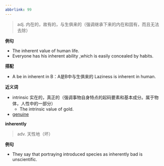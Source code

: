 ```yaml
---
abbrlink: 99
---
```

> adj. 内在的，故有的，与生俱来的（强调继承下来的内在和固有，而且无法去除）

**例句**
- The inherent value of human life.
- Everyone has his inherent ability ,which is easily concealed by habits.

**搭配**
- A be in inherent in B：A是B中与生俱来的
	Laziness is inherent in human. 

**近义词**
- intrinsic 实在的，真正的（强调事物自身特点的起码要素和基本成分。属于物体，人性中的一部分）
	- The intrinsic value of gold.
- [genuine](genuine.md)

**inherently**
> adv. 天性地（坏）

**例句**
- They say that portraying introduced species as inherently bad is unscientific.